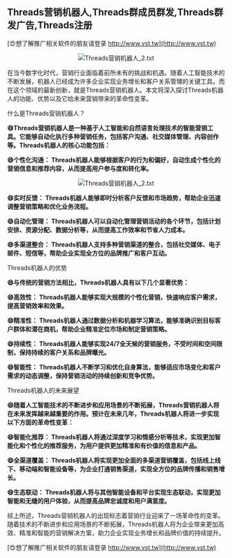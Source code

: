 ## **Threads营销机器人,Threads群成员群发,Threads群发广告,Threads注册**

[😍想了解推广相关软件的朋友请登录 http://www.vst.tw](http://www.vst.tw)

 <center><img src="https://vst.tw/MP4/tuiguang/png/6.png" alt="Threads营销机器人_2.txt"></center>

在当今数字化时代，营销行业面临着前所未有的挑战和机遇。随着人工智能技术的不断发展，机器人已经成为许多企业实现业务增长和客户关系管理的关键工具。而在这个领域的最新创新，就是Threads营销机器人。本文将深入探讨Threads机器人的功能、优势以及它给未来营销带来的革命性变革。

什么是Threads营销机器人？

**😄Threads营销机器人是一种基于人工智能和自然语言处理技术的智能营销工具。它能够自动化执行多种营销任务，包括客户沟通、社交媒体管理、内容创作等。Threads机器人的核心功能包括：**

**😄个性化沟通： Threads机器人能够根据客户的行为和偏好，自动生成个性化的营销信息和推荐内容，从而提高用户参与度和转化率。**

 <center><img src="https://vst.tw/MP4/tuiguang/png/2.png" alt="Threads营销机器人_2.txt"></center>

**😄实时反馈： Threads机器人能够即时分析客户反馈和市场趋势，帮助企业迅速调整营销策略和优化业务流程。**

**😄自动化管理： Threads机器人可以自动化管理营销活动的各个环节，包括计划安排、资源分配、数据分析等，从而提高工作效率和节省人力成本。**

**😄多渠道整合： Threads机器人支持多种营销渠道的整合，包括社交媒体、电子邮件、短信等，帮助企业实现全方位的品牌推广和客户互动。**

Threads机器人的优势

**😄与传统的营销方法相比，Threads机器人具有以下几个显著优势：**

**😄高效性： Threads机器人能够实现大规模的个性化营销，快速响应客户需求，提高营销效率和效果。**

**😄精准性： Threads机器人通过数据分析和机器学习算法，能够准确识别目标客户群体和潜在商机，帮助企业精准定位市场和制定营销策略。**

**😄持续性： Threads机器人能够实现24/7全天候的营销服务，不受时间和空间限制，保持持续的客户关系和品牌曝光。**

**😄智能性： Threads机器人不断学习和优化自身算法，能够适应市场变化和客户需求的动态调整，保持营销活动的持续创新和竞争优势。**

Threads机器人的未来展望

**😄随着人工智能技术的不断进步和应用场景的不断拓展，Threads营销机器人将在未来发挥越来越重要的作用。预计在未来几年，Threads机器人将进一步实现以下方面的革命性变革：**

**😄智能化推荐： Threads机器人将通过深度学习和情感分析等技术，实现更加智能化和个性化的推荐服务，为用户提供更加精准和有价值的信息和产品。**

**😄全渠道覆盖： Threads机器人将实现更加全面的多渠道营销覆盖，包括线上线下、移动端和智能设备等，为企业打通销售渠道，实现全方位的品牌传播和销售增长。**

**😄生态联动： Threads机器人将与其他智能设备和平台实现生态联动，实现更加智能和无缝的用户体验，从而提高品牌忠诚度和用户满意度。**

综上所述，Threads营销机器人的出现标志着营销行业迎来了一场革命性的变革。随着技术的不断进步和应用场景的不断拓展，Threads机器人将为企业带来更加高效、精准和智能的营销解决方案，助力企业实现业务增长和品牌价值的持续提升。

[😍想了解推广相关软件的朋友请登录 http://www.vst.tw](http://www.vst.tw)




